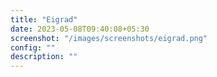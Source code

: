 ```yaml
---
title: "Eigrad"
date: 2023-05-08T09:40:08+05:30
screenshot: "/images/screenshots/eigrad.png"
config: ""
description: ""
---
```

